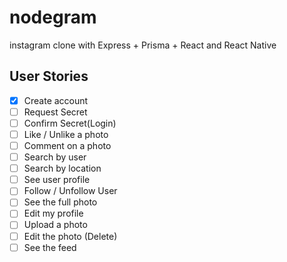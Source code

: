 # nodegram
instagram clone with Express + Prisma + React and React Native


## User Stories

 - [X] Create account
 - [ ] Request Secret
 - [ ] Confirm Secret(Login)
 - [ ] Like / Unlike a photo
 - [ ] Comment on a photo
 - [ ] Search by user
 - [ ] Search by location
 - [ ] See user profile
 - [ ] Follow / Unfollow User
 - [ ] See the full photo
 - [ ] Edit my profile
 - [ ] Upload a photo
 - [ ] Edit the photo (Delete)
 - [ ] See the feed